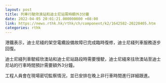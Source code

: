 ```yaml
---
layout: post
title: 列車行駛欣澳站和迪士尼站需時額外3分鐘
date: 2022-04-05 20:01:21.000000000 +08:00
link: https://news.rthk.hk/rthk/ch/component/k2/1642582-20220405.htm
categories: rthk
---
```


港鐵表示，迪士尼綫的架空電纜設備故障已完成臨時復修，迪士尼綫列車服務逐步回復。

迪士尼綫列車駛經欣澳站和迪士尼站路段時需要慢駛，迪士尼綫來往欣澳站至迪士尼站的行車時間預計需要額外3分鐘。

工程人員會在現場密切監察情況，並已安排在晚上非行車時間進行詳細跟進。
